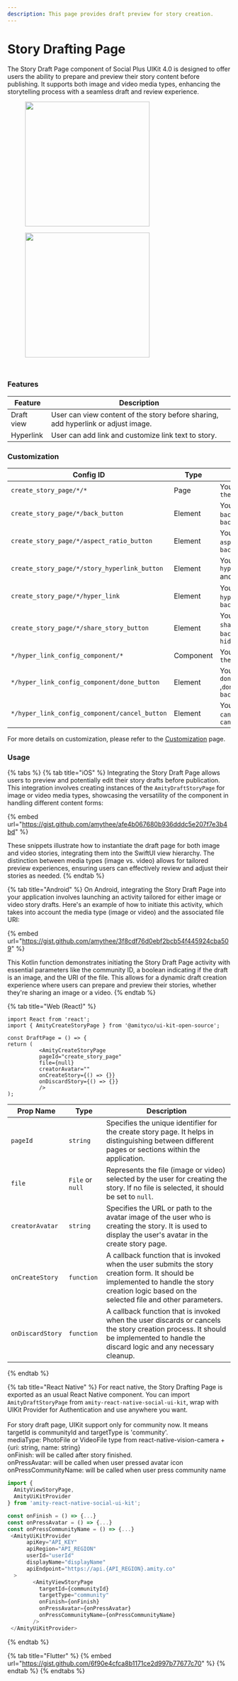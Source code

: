 ```yaml
---
description: This page provides draft preview for story creation.
---
```


# Story Drafting Page

The Story Draft Page component of Social Plus UIKit 4.0 is designed to offer users the ability to prepare and preview their story content before publishing. It supports both image and video media types, enhancing the storytelling process with a seamless draft and review experience.

<div><figure><img src="../../../../../.gitbook/assets/image (12).png" alt="" width="281"><figcaption></figcaption></figure> <figure><img src="../../../../../.gitbook/assets/image (6).png" alt="" width="281"><figcaption></figcaption></figure></div>

<div><figure><img src="../../../../../.gitbook/assets/image (156).png" alt=""><figcaption></figcaption></figure> <figure><img src="../../../../../.gitbook/assets/image (155).png" alt=""><figcaption></figcaption></figure></div>

### Features

| Feature    | Description                                                                       |
| ---------- | --------------------------------------------------------------------------------- |
| Draft view | User can view content of the story before sharing, add hyperlink or adjust image. |
| Hyperlink  | User can add link and customize link text to story.                               |

### Customization

<table><thead><tr><th width="265">Config ID</th><th width="124">Type</th><th>Description</th></tr></thead><tbody><tr><td><code>create_story_page/*/*</code></td><td>Page</td><td>You can customize <code>theme</code> </td></tr><tr><td><code>create_story_page/*/back_button</code></td><td>Element</td><td>You can customize <code>back_icon</code> and <code>background_color</code></td></tr><tr><td><code>create_story_page/*/aspect_ratio_button</code></td><td>Element</td><td>You can customize <code>aspect_ratio_icon</code> and <code>background_color</code></td></tr><tr><td><code>create_story_page/*/story_hyperlink_button</code></td><td>Element</td><td>You can customize <code>hyperlink_button_icon</code> and <code>background_color</code></td></tr><tr><td><code>create_story_page/*/hyper_link</code></td><td>Element</td><td>You can customize <code>hyper_link_icon</code> and <code>background_color</code></td></tr><tr><td><code>create_story_page/*/share_story_button</code></td><td>Element</td><td>You can customize <code>share_icon</code> , <code>background_color</code> and <code>hide_avatar</code></td></tr><tr><td><code>*/hyper_link_config_component/*</code></td><td>Component</td><td>You can customize <code>theme</code></td></tr><tr><td><code>*/hyper_link_config_component/done_button</code></td><td>Element</td><td>You can customize <code>done_icon</code> ,<code>done_button_text</code> and <code>background_color</code></td></tr><tr><td><code>*/hyper_link_config_component/cancel_button</code></td><td>Element</td><td>You can customize <code>cancel_icon</code> and <code>cancel_button_text</code></td></tr></tbody></table>

For more details on customization, please refer to the [Customization](../../../customization/) page.

### Usage

{% tabs %}
{% tab title="iOS" %}
Integrating the Story Draft Page allows users to preview and potentially edit their story drafts before publication. This integration involves creating instances of the `AmityDraftStoryPage` for image or video media types, showcasing the versatility of the component in handling different content forms:

{% embed url="https://gist.github.com/amythee/afe4b067680b936dddc5e207f7e3b4bd" %}

These snippets illustrate how to instantiate the draft page for both image and video stories, integrating them into the SwiftUI view hierarchy. The distinction between media types (image vs. video) allows for tailored preview experiences, ensuring users can effectively review and adjust their stories as needed.
{% endtab %}

{% tab title="Android" %}
On Android, integrating the Story Draft Page into your application involves launching an activity tailored for either image or video story drafts. Here's an example of how to initiate this activity, which takes into account the media type (image or video) and the associated file URI:

{% embed url="https://gist.github.com/amythee/3f8cdf76d0ebf2bcb54f445924cba509" %}

This Kotlin function demonstrates initiating the Story Draft Page activity with essential parameters like the community ID, a boolean indicating if the draft is an image, and the URI of the file. This allows for a dynamic draft creation experience where users can prepare and preview their stories, whether they're sharing an image or a video.
{% endtab %}

{% tab title="Web (React)" %}
```
import React from 'react';
import { AmityCreateStoryPage } from '@amityco/ui-kit-open-source';

const DraftPage = () => {
return (
          <AmityCreateStoryPage 
          pageId="create_story_page"
          file={null}
          creatorAvatar=""
          onCreateStory={() => {}}
          onDiscardStory={() => {}}
          />
);

```



| Prop Name        | Type             | Description                                                                                                                                                                                     |
| ---------------- | ---------------- | ----------------------------------------------------------------------------------------------------------------------------------------------------------------------------------------------- |
| `pageId`         | `string`         | Specifies the unique identifier for the create story page. It helps in distinguishing between different pages or sections within the application.                                               |
| `file`           | `File` or `null` | Represents the file (image or video) selected by the user for creating the story. If no file is selected, it should be set to `null`.                                                           |
| `creatorAvatar`  | `string`         | Specifies the URL or path to the avatar image of the user who is creating the story. It is used to display the user's avatar in the create story page.                                          |
| `onCreateStory`  | `function`       | A callback function that is invoked when the user submits the story creation form. It should be implemented to handle the story creation logic based on the selected file and other parameters. |
| `onDiscardStory` | `function`       | A callback function that is invoked when the user discards or cancels the story creation process. It should be implemented to handle the discard logic and any necessary cleanup.               |
{% endtab %}

{% tab title="React Native" %}
For react native, the Story Drafting Page is exported as an usual React Native component. You can import `AmityDraftStoryPage` from  `amity-react-native-social-ui-kit`, wrap with UIKit Provider for Authentication and use anywhere you want. \
\
For story draft page, UIKit support only for community now. It means\
targetId is communityId and targetType is 'community'. \
mediaType: PhotoFile or VideoFile type from react-native-vision-camera + {uri: string, name: string}\
onFinish:  will be called after story finished. \
onPressAvatar: will be called when user pressed avatar icon\
onPressCommunityName: will be called when user press community name

```typescript
import {
  AmityViewStoryPage,
  AmityUiKitProvider
} from 'amity-react-native-social-ui-kit';

const onFinish = () => {...}
const onPressAvatar = () => {...}
const onPressCommunityName = () => {...}
 <AmityUiKitProvider
      apiKey="API_KEY"
      apiRegion="API_REGION"
      userId="userId"
      displayName="displayName"
      apiEndpoint="https://api.{API_REGION}.amity.co"
  >
        <AmityViewStoryPage
          targetId={communityId}
          targetType="community"
          onFinish={onFinish}
          onPressAvatar={onPressAvatar}
          onPressCommunityName={onPressCommunityName}
        />
 </AmityUiKitProvider>
```
{% endtab %}

{% tab title="Flutter" %}
{% embed url="https://gist.github.com/6f90e4cfca8b1171ce2d997b77677c70" %}
{% endtab %}
{% endtabs %}
